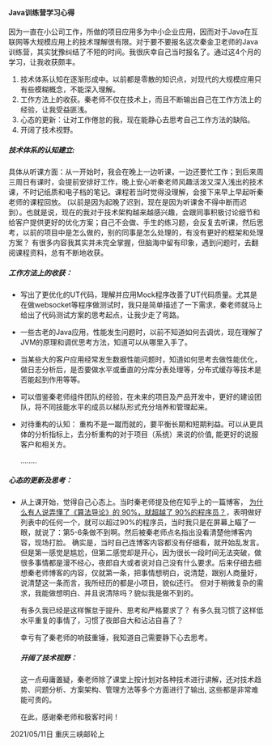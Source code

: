 #### Java训练营学习心得



​       因为一直在小公司工作，所做的项目应用多为中小企业应用，因而对于Java在互联网等大规模应用上的技术理解很有限。对于要不要报名这次秦金卫老师的Java训练营，其实犹豫纠结了不短的时间。我很庆幸自己当时报名了。通过这4个月的学习，让我收获颇丰。 

1. 技术体系认知在逐渐形成中。以前都是零散的知识点，对现代的大规模应用只有些模糊概念，不能深入理解。
2. 工作方法上的收获。秦老师不仅在技术上，而且不断输出自己在工作方法上的经验，让我受益匪浅。
3. 心态的更新：让对工作倦怠的我，现在能静心去思考自己工作方法的缺陷。
4. 开阔了技术视野。

##### 技术体系的认知建立:

​        具体从听课方面：从一开始时，我会在晚上一边听课，一边还要忙工作；到后来周三周日有课时，会提前安排好工作，晚上安心听秦老师风趣活泼又深入浅出的技术课，不时记纸质和电子档的笔记。课程若当时觉得没理解，会接下来早上早起听秦老师的课程回放。 (以前是因为起晚了迟到，现在是因为听课舍不得中断而迟到）。也就是说，现在的我对于技术架构越来越感兴趣，会跟同事积极讨论细节和给客户提供更好的优化方案；自己不会做、手生的练习题，会反复去听课，然后思考，以前的项目中是怎么做的，别的同事是怎么处理的，有没有更好的框架和处理方案？  有很多内容我其实并未完全掌握，但脑海中留有印象，遇到问题时，去翻阅课程资料，总有不断地收获。

#####  工作方法上的收获：

- 写出了更优化的UT代码，理解并应用Mock程序改善了UT代码质量。尤其是在做websocket等程序做测试时，我只是简单描述了一下需求，秦老师就马上给出了代码测试方案的思考起点，让我少走了弯路。
- 一些古老的Java应用，性能发生问题时，以前不知道如何去调优，现在理解了JVM的原理和调优思考方法，知道可以从哪里入手了。
- 当某些大的客户应用经常发生数据性能问题时，知道如何思考去做性能优化，做日志分析后，是否要做水平或垂直的分库分表处理等，分布式缓存等技术是否能起到作用等等。
- 可以借鉴秦老师组件团队的经验，在未来的项目及产品开发中，更好的建设团队，将不同技能水平的成员以梯队形式充分培养和管理起来。
- 对待重构的认知： 重构不是一蹴而就的，要平衡长期和短期利益。可以从更具体的分析指标上，去分析重构的对于项目（系统）来说的价值, 能更好的说服客户和相关方。

   ........

##### 心态的更新及思考：

- 从上课开始，觉得自己心态上。当时秦老师提及他在知乎上的一篇博客， [为什么有人说弄懂了《算法导论》的 90%，就超越了 90%的程序员？](https://www.zhihu.com/question/315201616/answer/1756148937)，表明做好列表中的任何一个，就可以超过90%的程序员，当时我只是在屏幕上瞄了一眼，就说了：第5-6条做不到啊。然后被秦老师点名指出没看清楚他博客内容，现场打脸。 确实是，当时自己连博客内容都没有仔细看，就开始乱发言。 但是第一感觉是尴尬，但第二感觉却是开心，因为很长一段时间无法突破，做很多事情都是漫不经心，夜郎自大或者说对自己没有什么要求。后来仔细去细想秦老师博客的内容，仅就第一条，把事情想明白，说清楚，跟别人商量好，说清楚这一条而言，我所经历的都是小项目，貌似还行。 但对于稍微复杂的需求，我能做想明白、并且说清除吗？貌似我是做不到的。

   有多久我已经是这样懈怠于提升、思考和严格要求了？ 有多久我习惯了这样低水平重复的事情了，习惯了夜郎自大和沾沾自喜了？
   
   幸亏有了秦老师的响鼓重锤，我知道自己需要静下心去思考。
   
   
   
   ##### 开阔了技术视野：
   
   这一点毋庸置疑，秦老师除了课堂上按计划对各种技术进行讲解，还对技术趋势、问题分析、方案架构、管理方法等多个方面进行了输出, 这些都是非常难能可贵的。
   
   
   
   在此，感谢秦老师和极客时间！



​                                                                        2021/05/11日 重庆三峡邮轮上